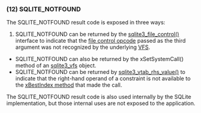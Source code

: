 ### (12\) SQLITE\_NOTFOUND



 The SQLITE\_NOTFOUND result code is exposed in three ways:
 1. SQLITE\_NOTFOUND can be returned by the [sqlite3\_file\_control()](c3ref/file_control.html) interface
 to indicate that the [file control opcode](c3ref/c_fcntl_begin_atomic_write.html) passed as the third argument
 was not recognized by the underlying [VFS](vfs.html).
 - SQLITE\_NOTFOUND can also be returned by the xSetSystemCall() method of
 an [sqlite3\_vfs](c3ref/vfs.html) object.
 - SQLITE\_NOTFOUND can be returned by [sqlite3\_vtab\_rhs\_value()](c3ref/vtab_rhs_value.html) to indicate
 that the right\-hand operand of a constraint is not available to the
 [xBestIndex method](vtab.html#xbestindex) that made the call.



 The SQLITE\_NOTFOUND result code is also used
 internally by the SQLite implementation, but those internal uses are
 not exposed to the application.




